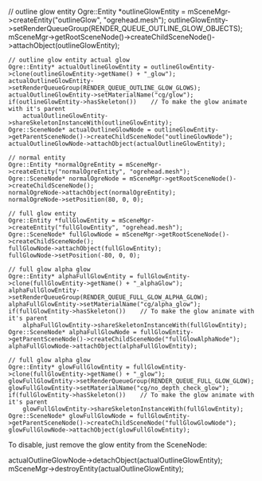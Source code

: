 // outline glow entity
Ogre::Entity *outlineGlowEntity = mSceneMgr->createEntity("outlineGlow", "ogrehead.mesh");
outlineGlowEntity->setRenderQueueGroup(RENDER_QUEUE_OUTLINE_GLOW_OBJECTS);
mSceneMgr->getRootSceneNode()->createChildSceneNode()->attachObject(outlineGlowEntity);

    // outline glow entity actual glow
    Ogre::Entity* actualOutlineGlowEntity = outlineGlowEntity->clone(outlineGlowEntity->getName() + "_glow");
    actualOutlineGlowEntity->setRenderQueueGroup(RENDER_QUEUE_OUTLINE_GLOW_GLOWS);
    actualOutlineGlowEntity->setMaterialName("cg/glow");
    if(outlineGlowEntity->hasSkeleton())    // To make the glow animate with it's parent
        actualOutlineGlowEntity->shareSkeletonInstanceWith(outlineGlowEntity);
    Ogre::SceneNode* actualOutlineGlowNode = outlineGlowEntity->getParentSceneNode()->createChildSceneNode("outlineGlowNode");
    actualOutlineGlowNode->attachObject(actualOutlineGlowEntity);

    // normal entity
    Ogre::Entity *normalOgreEntity = mSceneMgr->createEntity("normalOgreEntity", "ogrehead.mesh");
    Ogre::SceneNode* normalOgreNode = mSceneMgr->getRootSceneNode()->createChildSceneNode();
    normalOgreNode->attachObject(normalOgreEntity);
    normalOgreNode->setPosition(80, 0, 0);

    // full glow entity
    Ogre::Entity *fullGlowEntity = mSceneMgr->createEntity("fullGlowEntity", "ogrehead.mesh");
    Ogre::SceneNode* fullGlowNode = mSceneMgr->getRootSceneNode()->createChildSceneNode();
    fullGlowNode->attachObject(fullGlowEntity);
    fullGlowNode->setPosition(-80, 0, 0);

    // full glow alpha glow
    Ogre::Entity* alphaFullGlowEntity = fullGlowEntity->clone(fullGlowEntity->getName() + "_alphaGlow");
    alphaFullGlowEntity->setRenderQueueGroup(RENDER_QUEUE_FULL_GLOW_ALPHA_GLOW);
    alphaFullGlowEntity->setMaterialName("cg/alpha_glow");
    if(fullGlowEntity->hasSkeleton())    // To make the glow animate with it's parent
        alphaFullGlowEntity->shareSkeletonInstanceWith(fullGlowEntity);
    Ogre::SceneNode* alphaFullGlowNode = fullGlowEntity->getParentSceneNode()->createChildSceneNode("fullGlowAlphaNode");
    alphaFullGlowNode->attachObject(alphaFullGlowEntity);

    // full glow alpha glow
    Ogre::Entity* glowFullGlowEntity = fullGlowEntity->clone(fullGlowEntity->getName() + "_glow");
    glowFullGlowEntity->setRenderQueueGroup(RENDER_QUEUE_FULL_GLOW_GLOW);
    glowFullGlowEntity->setMaterialName("cg/no_depth_check_glow");
    if(fullGlowEntity->hasSkeleton())    // To make the glow animate with it's parent
        glowFullGlowEntity->shareSkeletonInstanceWith(fullGlowEntity);
    Ogre::SceneNode* glowFullGlowNode = fullGlowEntity->getParentSceneNode()->createChildSceneNode("fullGlowGlowNode");
    glowFullGlowNode->attachObject(glowFullGlowEntity);

To disable, just remove the glow entity from the SceneNode:

actualOutlineGlowNode->detachObject(actualOutlineGlowEntity);
mSceneMgr->destroyEntity(actualOutlineGlowEntity);